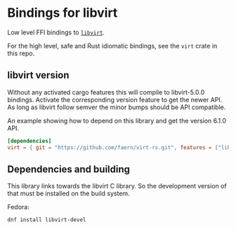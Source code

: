 # Bindings for libvirt

Low level FFI bindings to [`libvirt`].

For the high level, safe and Rust idiomatic bindings, see the `virt` crate in this repo.

[`libvirt`]: https://libvirt.org/


## libvirt version

Without any activated cargo features this will compile to libvirt-5.0.0 bindings.
Activate the corresponding version feature to get the newer API.
As long as libvirt follow semver the minor bumps should be API compatible.

An example showing how to depend on this library and get the version 6.1.0 API.
```toml
[dependencies]
virt = { git = "https://github.com/faern/virt-rs.git", features = ["libvirt-6-1-0"] }
```

## Dependencies and building

This library links towards the libvirt C library. So the development version of that must be
installed on the build system.

Fedora:
```bash
dnf install libvirt-devel
```
